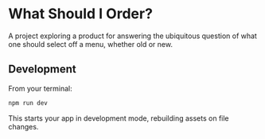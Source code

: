# What Should I Order?

A project exploring a product for answering the ubiquitous question of what one should select off a menu, whether old or new.

## Development

From your terminal:

```sh
npm run dev
```

This starts your app in development mode, rebuilding assets on file changes.
